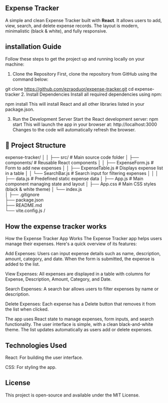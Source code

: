 ## Expense Tracker

A simple and clean Expense Tracker built with **React**. It allows users to add, view, search, and delete expense records. The layout is modern, minimalistic (black & white), and fully responsive.

## installation Guide
Follow these steps to get the project up and running locally on your machine:

1. Clone the Repository
First, clone the repository from GitHub using the command below:

git clone https://github.com/ezraoduor/expense-tracker.git
cd expense-tracker
2. Install Dependencies
Install all required dependencies using npm:

npm install
This will install React and all other libraries listed in your package.json.

3. Run the Development Server
Start the React development server:
npm start
This will launch the app in your browser at:
http://localhost:3000
Changes to the code will automatically refresh the browser.

## 📂 Project Structure

expense-tracker/
│
│
├── src/                   # Main source code folder
│   ├── components/        # Reusable React components
│   │   ├── ExpenseForm.js     # Form to add new expenses
│   │   ├── ExpenseTable.js    # Displays expense list in a table
│   │   └── SearchBar.js       # Search input for filtering expenses
│   │
│   ├── data.js            # Predefined static expense data
│   ├── App.js             # Main component managing state and layout
│   ├── App.css            # Main CSS styles (black & white theme)
│   └── index.js           
│
├── .gitignore             
├── package.json           
├── README.md              
└── vite.config.js / 

## How the expense tracker works

How the Expense Tracker App Works
The Expense Tracker app helps users manage their expenses. Here's a quick overview of its features:

Add Expenses: Users can input expense details such as name, description, amount, category, and date. When the form is submitted, the expense is added to the list.

View Expenses: All expenses are displayed in a table with columns for Expense, Description, Amount, Category, and Date.

Search Expenses: A search bar allows users to filter expenses by name or description.

Delete Expenses: Each expense has a Delete button that removes it from the list when clicked.

The app uses React state to manage expenses, form inputs, and search functionality. The user interface is simple, with a clean black-and-white theme. The list updates automatically as users add or delete expenses.


## Technologies Used
React: For building the user interface.

CSS: For styling the app.


## License
This project is open-source and available under the MIT License.





